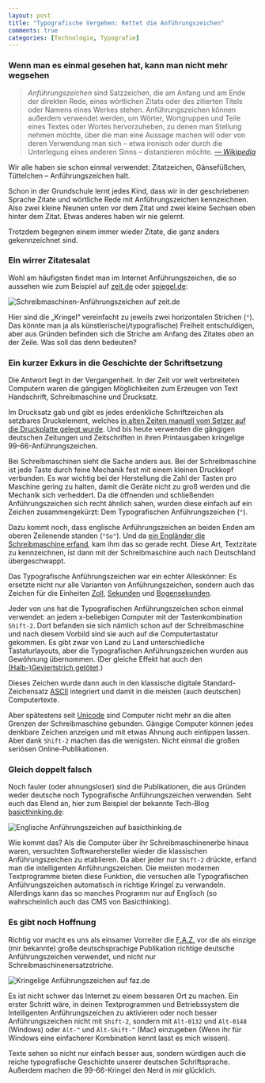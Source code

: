 ```yaml
---
layout: post 
title: "Typografische Vergehen: Rettet die Anführungszeichen"
comments: true
categories: [Technologie, Typografie]
---
```


### Wenn man es einmal gesehen hat, kann man nicht mehr wegsehen

> *Anführungszeichen* sind Satzzeichen, die am Anfang und am Ende der direkten Rede, eines wörtlichen Zitats oder des zitierten Titels oder Namens eines Werkes stehen. Anführungszeichen können außerdem verwendet werden, um Wörter, Wortgruppen und Teile eines Textes oder Wortes hervorzuheben, zu denen man Stellung nehmen möchte, über die man eine Aussage machen will oder von deren Verwendung man sich – etwa ironisch oder durch die Unterlegung eines anderen Sinns – distanzieren möchte. *[— Wikipedia](https://de.wikipedia.org/wiki/Anführungszeichen)*

<!-- more -->

Wir alle haben sie schon einmal verwendet: Zitatzeichen, Gänsefüßchen, Tüttelchen – Anführungszeichen halt.

Schon in der Grundschule lernt jedes Kind, dass wir in der geschriebenen Sprache Zitate und wörtliche Rede mit Anführungszeichen kennzeichnen. Also zwei kleine Neunen unten vor dem Zitat und zwei kleine Sechsen oben hinter dem Zitat. Etwas anderes haben wir nie gelernt.

Trotzdem begegnen einem immer wieder Zitate, die ganz anders gekennzeichnet sind.

### Ein wirrer Zitatesalat

Wohl am häufigsten findet man im Internet Anführungszeichen, die so aussehen wie zum Beispiel auf [zeit.de](http://www.zeit.de) oder [spiegel.de](http://www.spiegel.de):

![Schreibmaschinen-Anführungszeichen auf zeit.de](https://dl.dropboxusercontent.com/u/11079930/Artikelbilder/Anf%C3%BChrungszeichen_zeit.de.png) 

Hier sind die „Kringel“ vereinfacht zu jeweils zwei horizontalen Strichen (`"`). Das könnte man ja als künstlerische(/typografische) Freiheit entschuldigen, aber aus Gründen befinden sich die Striche am Anfang des Zitates *oben* an der Zeile. Was soll das denn bedeuten?

### Ein kurzer Exkurs in die Geschichte der Schriftsetzung 

Die Antwort liegt in der Vergangenheit. In der Zeit vor weit verbreiteten Computern waren die gängigen Möglichkeiten zum Erzeugen von Text Handschrift, Schreibmaschine und Drucksatz.

Im Drucksatz gab und gibt es jedes erdenkliche Schriftzeichen als setzbares Druckelement, welches [in alten Zeiten manuell vom Setzer auf die Druckplatte gelegt wurde](http://www.youtube.com/watch?v=w3rlsj-KEZE). Und bis heute verwenden die gängigen deutschen Zeitungen und Zeitschriften in ihren Printausgaben kringelige 99-66-Anführungszeichen.

Bei Schreibmaschinen sieht die Sache anders aus. Bei der Schreibmaschine ist jede Taste durch feine Mechanik fest mit einem kleinen Druckkopf verbunden. Es war wichtig bei der Herstellung die Zahl der Tasten pro Maschine gering zu halten, damit die Geräte nicht zu groß werden und die Mechanik sich verheddert. Da die öffnenden und schließenden Anführungszeichen sich recht ähnlich sahen, wurden diese einfach auf ein Zeichen zusammengekürzt: Dem Typografischen Anführungszeichen (`"`).

Dazu kommt noch, dass englische Anführungszeichen an beiden Enden am oberen Zeilenende standen (`"So"`). Und da [ein Engländer die Schreibmaschine erfand](https://de.wikipedia.org/wiki/Henry_Mill), kam ihm das so gerade recht. Diese Art, Textzitate zu kennzeichnen, ist dann mit der Schreibmaschine auch nach Deutschland übergeschwappt.

Das Typografische Anführungszeichen war ein echter Alleskönner: Es ersetzte nicht nur alle Varianten von Anführungszeichen, sondern auch das Zeichen für die Einheiten [Zoll](https://de.wikipedia.org/wiki/Zoll_(Einheit)), [Sekunden](https://de.wikipedia.org/wiki/Sekunde) und [Bogensekunden](https://de.wikipedia.org/wiki/Bogensekunde).

Jeder von uns hat die Typografischen Anführungszeichen schon einmal verwendet: an jedem x-beliebigen Computer mit der Tastenkombination `Shift-2`. Dort befanden sie sich nämlich schon auf der Schreibmaschine und nach diesem Vorbild sind sie auch auf die Computertastatur gekommen. Es gibt zwar von Land zu Land unterschiedliche Tastaturlayouts, aber die Typografischen Anführungszeichen wurden aus Gewöhnung übernommen. (Der gleiche Effekt hat auch den [(Halb-)Geviertstrich getötet](https://de.wikipedia.org/wiki/Halbgeviertstrich).)

Dieses Zeichen wurde dann auch in den klassische digitale Standard-Zeichensatz [ASCII](http://de.wikipedia.org/wiki/American_Standard_Code_for_Information_Interchange) integriert und damit in die meisten (auch deutschen) Computertexte.

Aber spätestens seit [Unicode](https://de.wikipedia.org/wiki/Unicode) sind Computer nicht mehr an die alten Grenzen der Schreibmaschine gebunden. Gängige Computer können jedes denkbare Zeichen anzeigen und mit etwas Ahnung auch eintippen lassen. Aber dank `Shift-2` machen das die wenigsten. Nicht einmal die großen seriösen Online-Publikationen.

### Gleich doppelt falsch

Noch fauler (oder ahnungsloser) sind die Publikationen, die aus Gründen weder deutsche noch Typografische Anführungszeichen verwenden. Seht euch das Elend an, hier zum Beispiel der bekannte Tech-Blog [basicthinking.de](http://www.basicthinking.de):

![Englische Anführungszeichen auf basicthinking.de](https://dl.dropboxusercontent.com/u/11079930/Artikelbilder/Anf%C3%BChrungszeichen_basicthinking.de.png)

Wie kommt das? Als die Computer über ihr Schreibmaschinenerbe hinaus waren, versuchten Softwarehersteller wieder die klassischen Anführungszeichen zu etablieren. Da aber jeder nur `Shift-2` drückte, erfand man die intelligenten Anführungszeichen. Die meisten modernen Textprogramme bieten diese Funktion, die versuchen alle Typografischen Anführungszeichen automatisch in richtige Kringel zu verwandeln. Allerdings kann das so manches Programm nur auf Englisch (so wahrscheinlich auch das CMS von Basicthinking).

### Es gibt noch Hoffnung

Richtig vor macht es uns als einsamer Vorreiter die [F.A.Z.](http://www.faz.net) vor die als einzige (mir bekannte) große deutschsprachige Publikation richtige deutsche Anführungszeichen verwendet, und nicht nur Schreibmaschinenersatzstriche.

![Kringelige Anführungszeichen auf faz.de](https://dl.dropboxusercontent.com/u/11079930/Artikelbilder/Anf%C3%BChrungszeichen_faz.net.png)

Es ist nicht schwer das Internet zu einem besseren Ort zu machen. Ein erster Schritt wäre, in deinen Textprogrammen und Betriebssystem die Intelligenten Anführungszeichen zu aktivieren oder noch besser Anführungszeichen nicht mit `Shift-2`, sondern mit `Alt-0132` und `Alt-0148` (Windows) oder `Alt-^` und `Alt-Shift-^` (Mac) einzugeben (Wenn ihr für Windows eine einfacherer Kombination kennt lasst es mich wissen).

Texte sehen so nicht nur einfach besser aus, sondern würdigen auch die reiche typografische Geschichte unserer deutschen Schriftsprache. Außerdem machen die 99-66-Kringel den Nerd in mir glücklich.